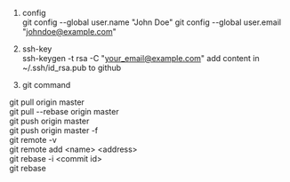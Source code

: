 1. config  
git config --global user.name "John Doe"
git config --global user.email "johndoe@example.com"

2. ssh-key   
ssh-keygen -t rsa -C "your_email@example.com"
add content in ~/.ssh/id_rsa.pub to github

3. git command  

git pull origin master  
git pull --rebase origin master  
git push origin master  
git push origin master -f  
git remote -v  
git remote add \<name\> \<address\>  
git rebase -i \<commit id\>  
git rebase  
